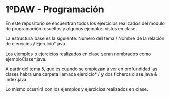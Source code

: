# 1ºDAW - Programación

En este repositorio se encuentran todos los ejercicios realizados del modulo de programación resueltos y algunos ejemplos vistos en clase.

La estructura base es la siguiente: Numero del tema / Nombre de la relación de ejercicios / Ejercicio*.java.

Los ejemplos o ejercicios realizados en clase seran nombrados como ejemploClase*.java.

A partir del tema 5, que es cuando se empiezan a ver en profundidad las clases habra una carpeta llamada ejercicio* / y dos ficheros clase.java & index.java.

Lo mismo ocurrirá con los ejemplos y ejercicios realizados en clase.
